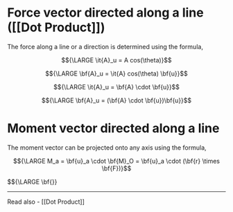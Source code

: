 # Force vector directed along a line ([[Dot Product]])

The force along a line or a direction is determined using the formula,

$${\LARGE \it{A}_u = A cos(\theta)}$$

$${\LARGE \bf{A}_u = \it{A} cos(\theta) \bf{u}}$$

$${\LARGE \it{A}_u = \bf{A} \cdot \bf{u}}$$

$${\LARGE \bf{A}_u = (\bf{A} \cdot \bf{u})\bf{u}}$$

# Moment vector directed along a line

The moment vector can be projected onto any axis using the formula,

$${\LARGE M_a = \bf{u}_a \cdot \bf{M}_O = \bf{u}_a \cdot (\bf{r} \times \bf{F})}$$

$${\LARGE \bf{}}



---
Read also - [[Dot Product]]